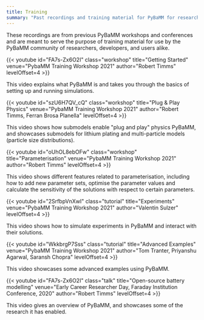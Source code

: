 ```yaml
---
title: Training
summary: "Past recordings and training material for PyBaMM for researchers and users"
---
```


<!-- TODO: specify all authors for all videos -->

These recordings are from previous PyBaMM workshops and conferences and are
meant to serve the purpose of training material for use by the PyBaMM
community of researchers, developers, and users alike.

{{< youtube id="FA7s-Zx6O2I"
    class="workshop"
    title="Getting Started"
    venue="PybaMM Training Workshop 2021"
    author="Robert Timms" levelOffset=4 >}}

This video explains what PyBaMM is and takes you through the basics of setting
up and running simulations.

{{< youtube id="szU6H7QV_cQ"
    class="workshop"
    title="Plug & Play Physics"
    venue="PybaMM Training Workshop 2021"
    author="Robert Timms, Ferran Brosa Planella" levelOffset=4 >}}

This video shows how submodels enable "plug and play" physics PyBaMM, and
showcases submodels for lithium plating and multi-particle models (particle
size distributions).

{{< youtube id="oUhOL8ebOFw"
    class="workshop"
    title="Parameterisation"
    venue="PybaMM Training Workshop 2021"
    author="Robert Timms" levelOffset=4 >}}

This video shows different features related to parameterisation, including how
to add new parameter sets, optimise the parameter values and calculate the
sensitivity of the solutions with respect to certain parameters.

{{< youtube id="2SrfbpVnXwI"
    class="tutorial"
    title="Experiments"
    venue="PybaMM Training Workshop 2021"
    author="Valentin Sulzer" levelOffset=4 >}}

This video shows how to simulate experiments in PyBaMM and interact with
their solutions.

{{< youtube id="WkkbrgP7Sss"
    class="tutorial"
    title="Advanced Examples"
    venue="PybaMM Training Workshop 2021"
    author="Tom Tranter, Priyanshu Agarwal, Saransh Chopra" levelOffset=4 >}}

This video showcases some advanced examples using PyBaMM.

{{< youtube id="FA7s-Zx6O2I"
    class="talk"
    title="Open-source battery modelling"
    venue="Early Career Researcher Day, Faraday Institution Conference, 2020"
    author="Robert Timms" levelOffset=4 >}}

This video gives an overview of PyBaMM, and showcases some of the research it
has enabled.
